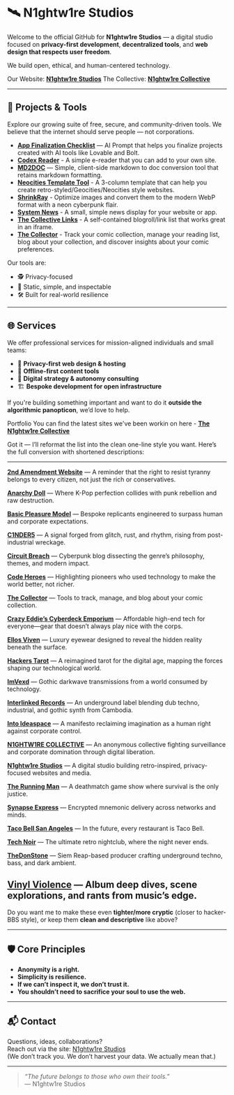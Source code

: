 # 🛰️ N1ghtw1re Studios

Welcome to the official GitHub for **N1ghtw1re Studios** — a digital studio focused on **privacy-first development**, **decentralized tools**, and **web design that respects user freedom**.

We build open, ethical, and human-centered technology.

Our Website: **[N1ghtw1re Studios](https://studio.n1ghtw1re.com/)**
The Collective: **[N1ghtw1re Collective](https://n1ghtw1re.com)**

---

## 🧰 Projects & Tools

Explore our growing suite of free, secure, and community-driven tools. We believe that the internet should serve people — not corporations.

- **[App Finalization Checklist](https://github.com/n1ghtw1re/app-finalization-checklist)** — AI Prompt that helps you finalize projects created with AI tools like Lovable and Bolt.
- **[Codex Reader](https://github.com/n1ghtw1re/codex-reader)** - A simple e-reader that you can add to your own site.
- **[MD2DOC](https://deft-blancmange-70482c.netlify.app/)** — Simple, client-side markdown to doc conversion tool that retains markdown formatting.
- **[Neocities Template Tool](https://github.com/n1ghtw1re/Neocities_Template_Tool)** - A 3-column template that can help you create retro-styled/Geocities/Neocities style websites.
- **[ShrinkRay](https://github.com/n1ghtw1re/ShrinkRay)** - Optimize images and convert them to the modern WebP format with a neon cyberpunk flair. 
- **[System News](https://github.com/n1ghtw1re/n1ghtw1re-system-news/tree/main)** - A small, simple news display for your website or app. 
- **[The Collective Links](https://github.com/n1ghtw1re/the-collective-links-tool)** - A self-contained blogroll/link list that works great in an iframe.
- **[The Collector](https://collector.n1ghtw1re.com/)** - Track your comic collection, manage your reading list, blog about your collection, and discover insights about your comic preferences.

Our tools are:
- 🕵️ Privacy-focused
- 🧱 Static, simple, and inspectable
- 🛠️ Built for real-world resilience

---

## 🌐 Services

We offer professional services for mission-aligned individuals and small teams:
- 🔐 **Privacy-first web design & hosting**
- 💾 **Offline-first content tools**
- 🧠 **Digital strategy & autonomy consulting**
- 🏗️ **Bespoke development for open infrastructure**

If you're building something important and want to do it **outside the algorithmic panopticon**, we’d love to help.

Portfolio
You can find the latest sites we've been workin on here - **[The N1ghtw1re Collective](https://n1ghtw1re.com/collective)**

Got it — I’ll reformat the list into the clean one-line style you want. Here’s the full conversion with shortened descriptions:

---

**[2nd Amendment Website](https://2a.n1ghtw1re.com)** — A reminder that the right to resist tyranny belongs to every citizen, not just the rich or conservatives.

**[Anarchy Doll](https://anarchy-doll.n1ghtw1re.com/)** — Where K-Pop perfection collides with punk rebellion and raw destruction.

**[Basic Pleasure Model](https://bpm.n1ghtw1re.com)** — Bespoke replicants engineered to surpass human and corporate expectations.

**[C1NDER5](https://c1nder5.n1ghtw1re.com)** — A signal forged from glitch, rust, and rhythm, rising from post-industrial wreckage.

**[Circuit Breach](https://circuit-breach.neocities.org/)** — Cyberpunk blog dissecting the genre’s philosophy, themes, and modern impact.

**[Code Heroes](https://code-heroes.n1ghtw1re.com)** — Highlighting pioneers who used technology to make the world better, not richer.

**[The Collector](https://collector.n1ghtw1re.com)** — Tools to track, manage, and blog about your comic collection.

**[Crazy Eddie’s Cyberdeck Emporium](https://eddies.n1ghtw1re.com)** — Affordable high-end tech for everyone—gear that doesn’t always play nice with the corps.

**[Ellos Viven](http://ellos-viven.n1ghtw1re.com)** — Luxury eyewear designed to reveal the hidden reality beneath the surface.

**[Hackers Tarot](https://hackers-tarot.n1ghtw1re.com)** — A reimagined tarot for the digital age, mapping the forces shaping our technological world.

**[ImVexd](https://imvexd.n1ghtw1re.com)** — Gothic darkwave transmissions from a world consumed by technology.

**[Interlinked Records](https://interlinked.n1ghtw1re.com)** — An underground label blending dub techno, industrial, and gothic synth from Cambodia.

**[Into Ideaspace](https://ideaspace.n1ghtw1re.com)** — A manifesto reclaiming imagination as a human right against corporate control.

**[N1GHTW1RE COLLECTIVE](https://n1ghtw1re.com)** — An anonymous collective fighting surveillance and corporate domination through digital liberation.

**[N1ghtw1re Studios](https://studio.n1ghtw1re.com)** — A digital studio building retro-inspired, privacy-focused websites and media.

**[The Running Man](https://runningman.n1ghtw1re.com)** — A deathmatch game show where survival is the only justice.

**[Synapse Express](https://synapse.n1ghtw1re.com)** — Encrypted mnemonic delivery across networks and minds.

**[Taco Bell San Angeles](https://tacobell.n1ghtw1re.com/)** — In the future, every restaurant is Taco Bell.

**[Tech Noir](https://technoir.n1ghtw1re.com)** — The ultimate retro nightclub, where the night never ends.

**[TheDonStone](https://thedonstone.n1ghtw1re.com)** — Siem Reap-based producer crafting underground techno, bass, and dark ambient.

**[Vinyl Violence](https://vinyl-violence.n1ghtw1re.com)** — Album deep dives, scene explorations, and rants from music’s edge.
---

Do you want me to make these even **tighter/more cryptic** (closer to hacker-BBS style), or keep them **clean and descriptive** like above?

---

## 🛡️ Core Principles

- **Anonymity is a right.**
- **Simplicity is resilience.**
- **If we can’t inspect it, we don’t trust it.**
- **You shouldn’t need to sacrifice your soul to use the web.**

---

## 📬 Contact

Questions, ideas, collaborations?  
Reach out via the site: [N1ghtw1re Studios](https://studio.n1ghtw1re.com)  
(We don’t track you. We don’t harvest your data. We actually mean that.)

---

> _“The future belongs to those who own their tools.”_  
> — N1ghtw1re Studios


